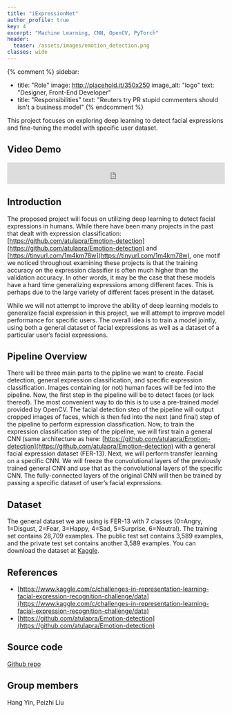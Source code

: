 ```yaml
---
title: "iExpressionNet"
author_profile: true
key: 4
excerpt: "Machine Learning, CNN, OpenCV, PyTorch"
header:
  teaser: /assets/images/emotion_detection.png
classes: wide
---
```


{% comment %} 
sidebar:
  - title: "Role"
    image: http://placehold.it/350x250
    image_alt: "logo"
    text: "Designer, Front-End Developer"
  - title: "Responsibilities"
    text: "Reuters try PR stupid commenters should isn't a business model"
{% endcomment %} 

This project focuses on exploring deep learning to detect facial expressions and fine-tuning the model with specific user dataset.

## Video Demo
<iframe
    width="100%"
    height="50px"
    src="https://www.youtube.com/embed/9ApwyVobA5A"
    frameborder="0"
    allow="autoplay; encrypted-media"
    allowfullscreen
>
</iframe>

## Introduction 
The proposed project will focus on utilizing deep learning to detect facial expressions in humans. While there have been many projects in the past that dealt with expression classification: [https://github.com/atulapra/Emotion-detection](https://github.com/atulapra/Emotion-detection) and [https://tinyurl.com/1m4km78w](https://tinyurl.com/1m4km78w), one motif we noticed throughout examining these projects is that the training accuracy on the expression classifier is often much higher than the validation accuracy. In other words, it may be the case that these models have a hard time generalizing expressions among different faces. This is perhaps due to the large variety of different faces present in the dataset.

While we will not attempt to improve the ability of deep learning models to generalize facial expression in this project, we will attempt to improve model performance for specific users. The overall idea is to train a model jointly, using both a general dataset of facial expressions as well as a dataset of a particular user’s facial expressions.

## Pipeline Overview
There will be three main parts to the pipline we want to create. Facial detection, general expression classification, and specific expression classification. Images containing (or not) human faces will be fed into the pipeline. Now, the first step in the pipeline will be to detect faces (or lack thereof). The most convenient way to do this is to use a pre-trained model provided by OpenCV. The facial detection step of the pipeline will output cropped images of faces, which is then fed into the next (and final) step of the pipeline to perform expression classification. Now, to train the expression classification step of the pipeline, we will first train a general CNN (same architecture as here: [https://github.com/atulapra/Emotion-detection](https://github.com/atulapra/Emotion-detection) with a general facial expression dataset (FER-13). Next, we will perform transfer learning on a specific CNN. We will freeze the convolutional layers of the previously trained general CNN and use that as the convolutional layers of the specific CNN. The fully-connected layers of the original CNN will then be trained by passing a specific dataset of user’s facial expressions.

## Dataset
The general dataset we are using is FER-13 with 7 classes (0=Angry, 1=Disgust, 2=Fear, 3=Happy, 4=Sad, 5=Surprise, 6=Neutral). The training set contains 28,709 examples. The public test set contains 3,589 examples, and the private test set contains another 3,589 examples. You can download the dataset at [Kaggle](https://www.kaggle.com/c/challenges-in-representation-learning-facial-expression-recognition-challenge/data).

## References
- [https://www.kaggle.com/c/challenges-in-representation-learning-facial-expression-recognition-challenge/data](https://www.kaggle.com/c/challenges-in-representation-learning-facial-expression-recognition-challenge/data)
- [https://github.com/atulapra/Emotion-detection](https://github.com/atulapra/Emotion-detection)

## Source code
[Github repo](https://github.com/peizhiliu168/iExpressionNet)

## Group members
Hang Yin, Peizhi Liu
